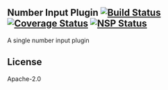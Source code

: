 Number Input Plugin [![Build Status](https://travis-ci.org/punchcard-cms/input-plugin-number.svg?branch=master)](https://travis-ci.org/punchcard-cms/input-plugin-number) [![Coverage Status](https://coveralls.io/repos/github/punchcard-cms/input-plugin-number/badge.svg?branch=master)](https://coveralls.io/github/punchcard-cms/input-plugin-number?branch=master) [![NSP Status](https://nodesecurity.io/orgs/punchcard-cms/projects/045d3d88-4530-4984-ae30-ac186b5a574e/badge)](https://nodesecurity.io/orgs/punchcard-cms/projects/045d3d88-4530-4984-ae30-ac186b5a574e)
---

A single number input plugin

## License

Apache-2.0
